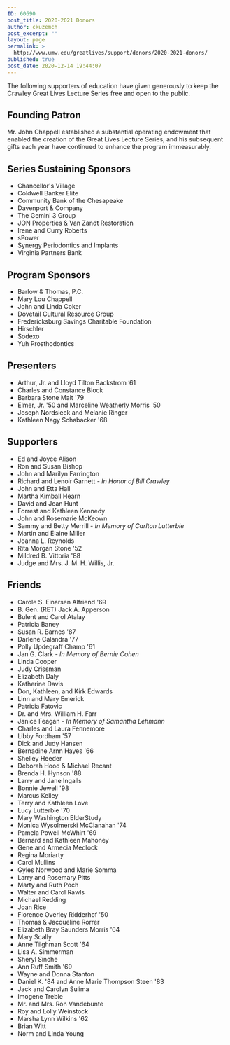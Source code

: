 ```yaml
---
ID: 60690
post_title: 2020-2021 Donors
author: ckuzemch
post_excerpt: ""
layout: page
permalink: >
  http://www.umw.edu/greatlives/support/donors/2020-2021-donors/
published: true
post_date: 2020-12-14 19:44:07
---
```

The following supporters of education have given generously to keep the Crawley Great Lives Lecture Series free and open to the public.
<h2>Founding Patron</h2>
Mr. John Chappell established a substantial operating endowment that enabled the creation of the Great Lives Lecture Series, and his subsequent gifts each year have continued to enhance the program immeasurably.
<h2>Series Sustaining Sponsors</h2>
<ul>
 	<li>Chancellor's Village</li>
 	<li>Coldwell Banker Elite</li>
 	<li>Community Bank of the Chesapeake</li>
 	<li>Davenport &amp; Company</li>
 	<li>The Gemini 3 Group</li>
 	<li>JON Properties &amp; Van Zandt Restoration</li>
 	<li>Irene and Curry Roberts</li>
 	<li>sPower</li>
 	<li>Synergy Periodontics and Implants</li>
 	<li>Virginia Partners Bank</li>
</ul>
<h2>Program Sponsors</h2>
<ul>
 	<li>Barlow &amp; Thomas, P.C.</li>
 	<li>Mary Lou Chappell</li>
 	<li>John and Linda Coker</li>
 	<li>Dovetail Cultural Resource Group</li>
 	<li>Fredericksburg Savings Charitable Foundation</li>
 	<li>Hirschler</li>
 	<li>Sodexo</li>
 	<li>Yuh Prosthodontics</li>
</ul>
<h2>Presenters</h2>
<ul>
 	<li>Arthur, Jr. and Lloyd Tilton Backstrom ’61</li>
 	<li>Charles and Constance Block</li>
 	<li>Barbara Stone Mait '79</li>
 	<li>Elmer, Jr. '50 and Marceline Weatherly Morris '50</li>
 	<li>Joseph Nordsieck and Melanie Ringer</li>
 	<li>Kathleen Nagy Schabacker '68</li>
</ul>
<h2>Supporters</h2>
<ul>
 	<li>Ed and Joyce Alison</li>
 	<li>Ron and Susan Bishop</li>
 	<li>John and Marilyn Farrington</li>
 	<li>Richard and Lenoir Garnett - <em>In Honor of Bill Crawley</em></li>
 	<li>John and Etta Hall</li>
 	<li>Martha Kimball Hearn</li>
 	<li>David and Jean Hunt</li>
 	<li>Forrest and Kathleen Kennedy</li>
 	<li>John and Rosemarie McKeown</li>
 	<li>Sammy and Betty Merrill -<em> In Memory of Carlton Lutterbie</em></li>
 	<li>Martin and Elaine Miller</li>
 	<li>Joanna L. Reynolds</li>
 	<li>Rita Morgan Stone '52</li>
 	<li>Mildred B. Vittoria '88</li>
 	<li>Judge and Mrs. J. M. H. Willis, Jr.</li>
</ul>
<h2>Friends</h2>
<ul>
 	<li>Carole S. Einarsen Alfriend '69</li>
 	<li>B. Gen. (RET) Jack A. Apperson</li>
 	<li>Bulent and Carol Atalay</li>
 	<li>Patricia Baney</li>
 	<li>Susan R. Barnes '87</li>
 	<li>Darlene Calandra '77</li>
 	<li>Polly Updegraff Champ '61</li>
 	<li>Jan G. Clark<em> - In Memory of Bernie Cohen</em></li>
 	<li>Linda Cooper</li>
 	<li>Judy Crissman</li>
 	<li>Elizabeth Daly</li>
 	<li>Katherine Davis</li>
 	<li>Don, Kathleen, and Kirk Edwards</li>
 	<li>Linn and Mary Emerick</li>
 	<li>Patricia Fatovic</li>
 	<li>Dr. and Mrs. William H. Farr</li>
 	<li>Janice Feagan<em> - In Memory of Samantha Lehmann</em></li>
 	<li>Charles and Laura Fennemore</li>
 	<li>Libby Fordham '57</li>
 	<li>Dick and Judy Hansen</li>
 	<li>Bernadine Arnn Hayes '66</li>
 	<li>Shelley Heeder</li>
 	<li>Deborah Hood &amp; Michael Recant</li>
 	<li>Brenda H. Hynson '88</li>
 	<li>Larry and Jane Ingalls</li>
 	<li>Bonnie Jewell '98</li>
 	<li>Marcus Kelley</li>
 	<li>Terry and Kathleen Love</li>
 	<li>Lucy Lutterbie '70</li>
 	<li>Mary Washington ElderStudy</li>
 	<li>Monica Wysolmerski McClanahan '74</li>
 	<li>Pamela Powell McWhirt '69</li>
 	<li>Bernard and Kathleen Mahoney</li>
 	<li>Gene and Armecia Medlock</li>
 	<li>Regina Moriarty</li>
 	<li>Carol Mullins</li>
 	<li>Gyles Norwood and Marie Somma</li>
 	<li>Larry and Rosemary Pitts</li>
 	<li>Marty and Ruth Poch</li>
 	<li>Walter and Carol Rawls</li>
 	<li>Michael Redding</li>
 	<li>Joan Rice</li>
 	<li>Florence Overley Ridderhof '50</li>
 	<li>Thomas &amp; Jacqueline Rorrer</li>
 	<li>Elizabeth Bray Saunders Morris '64</li>
 	<li>Mary Scally</li>
 	<li>Anne Tilghman Scott '64</li>
 	<li>Lisa A. Simmerman</li>
 	<li>Sheryl Sinche</li>
 	<li>Ann Ruff Smith '69</li>
 	<li>Wayne and Donna Stanton</li>
 	<li>Daniel K. '84 and Anne Marie Thompson Steen '83</li>
 	<li>Jack and Carolyn Sulima</li>
 	<li>Imogene Treble</li>
 	<li>Mr. and Mrs. Ron Vandebunte</li>
 	<li>Roy and Lolly Weinstock</li>
 	<li>Marsha Lynn Wilkins '62</li>
 	<li>Brian Witt</li>
 	<li>Norm and Linda Young</li>
</ul>